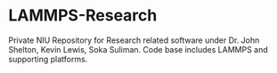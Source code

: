 # LAMMPS-Research
Private NIU Repository for Research related software under Dr. John Shelton, Kevin Lewis, Soka Suliman. Code base includes LAMMPS and supporting platforms.

